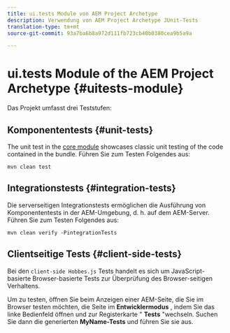 ```yaml
---
title: ui.tests Module von AEM Project Archetype
description: Verwendung von AEM Project Archetype JUnit-Tests
translation-type: tm+mt
source-git-commit: 93a7ba6b8a972d111fb723cb40b0380cea9b5a9a

---
```



# ui.tests Module of the AEM Project Archetype {#uitests-module}

Das Projekt umfasst drei Teststufen:

## Komponententests {#unit-tests}

The unit test in the [core module](core.md) showcases classic unit testing of the code contained in the bundle. Führen Sie zum Testen Folgendes aus:

```
mvn clean test
```

## Integrationstests {#integration-tests}

Die serverseitigen Integrationstests ermöglichen die Ausführung von Komponententests in der AEM-Umgebung, d. h. auf dem AEM-Server. Führen Sie zum Testen Folgendes aus:

```
mvn clean verify -PintegrationTests
```

## Clientseitige Tests {#client-side-tests}

Bei den `client-side Hobbes.js` Tests handelt es sich um JavaScript-basierte Browser-basierte Tests zur Überprüfung des Browser-seitigen Verhaltens.

Um zu testen, öffnen Sie beim Anzeigen einer AEM-Seite, die Sie im Browser testen möchten, die Seite im **Entwicklermodus** , indem Sie das linke Bedienfeld öffnen und zur Registerkarte &quot; **Tests** &quot;wechseln. Suchen Sie dann die generierten **MyName-Tests** und führen Sie sie aus.
